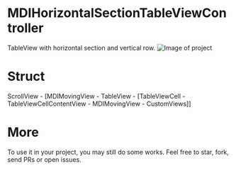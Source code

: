 # MDIHorizontalSectionTableViewController
TableView with horizontal section and vertical row.
![Image of project](https://github.com/WeeTom/MDIHorizontalSectionTableViewController/blob/master/folder.gif)

# Struct
ScrollView - [MDIMovingView - TableView - [TableViewCell - TableViewCellContentView - MDIMovingView - CustomViews]]

# More
To use it in your project, you may still do some works. Feel free to star, fork, send PRs or open issues. 
